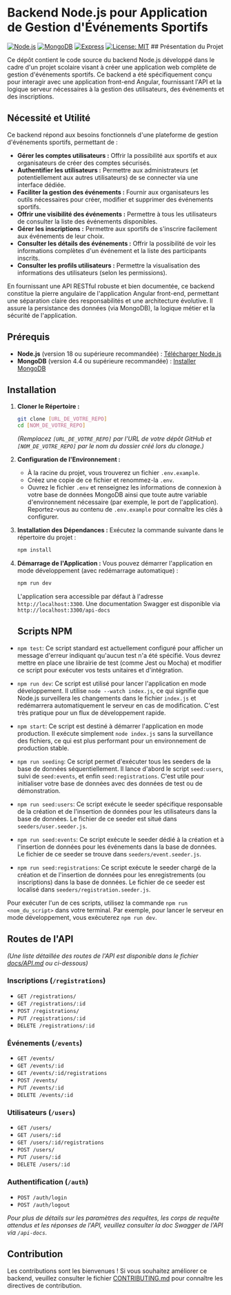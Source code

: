 # Backend Node.js pour Application de Gestion d'Événements Sportifs

[![Node.js](https://img.shields.io/badge/node.js-v18%2B-brightgreen.svg)](https://nodejs.org/)
[![MongoDB](https://img.shields.io/badge/MongoDB-v4.4%2B-orange.svg)](https://www.mongodb.com/)
[![Express](https://img.shields.io/badge/express-v4.17%2B-blueviolet.svg)](https://expressjs.com/)
[![License: MIT](https://img.shields.io/badge/License-MIT-yellow.svg)](https://opensource.org/licenses/MIT) ## Présentation du Projet

Ce dépôt contient le code source du backend Node.js développé dans le cadre d'un projet scolaire visant à créer une application web complète de gestion d'événements sportifs. Ce backend a été spécifiquement conçu pour interagir avec une application front-end Angular, fournissant l'API et la logique serveur nécessaires à la gestion des utilisateurs, des événements et des inscriptions.

## Nécessité et Utilité

Ce backend répond aux besoins fonctionnels d'une plateforme de gestion d'événements sportifs, permettant de :

- **Gérer les comptes utilisateurs :** Offrir la possibilité aux sportifs et aux organisateurs de créer des comptes sécurisés.
- **Authentifier les utilisateurs :** Permettre aux administrateurs (et potentiellement aux autres utilisateurs) de se connecter via une interface dédiée.
- **Faciliter la gestion des événements :** Fournir aux organisateurs les outils nécessaires pour créer, modifier et supprimer des événements sportifs.
- **Offrir une visibilité des événements :** Permettre à tous les utilisateurs de consulter la liste des événements disponibles.
- **Gérer les inscriptions :** Permettre aux sportifs de s'inscrire facilement aux événements de leur choix.
- **Consulter les détails des événements :** Offrir la possibilité de voir les informations complètes d'un événement et la liste des participants inscrits.
- **Consulter les profils utilisateurs :** Permettre la visualisation des informations des utilisateurs (selon les permissions).

En fournissant une API RESTful robuste et bien documentée, ce backend constitue la pierre angulaire de l'application Angular front-end, permettant une séparation claire des responsabilités et une architecture évolutive. Il assure la persistance des données (via MongoDB), la logique métier et la sécurité de l'application.

## Prérequis

- **Node.js** (version 18 ou supérieure recommandée) : [Télécharger Node.js](https://nodejs.org/)
- **MongoDB** (version 4.4 ou supérieure recommandée) : [Installer MongoDB](https://www.mongodb.com/docs/manual/installation/)

## Installation

1.  **Cloner le Répertoire :**

    ```bash
    git clone [URL_DE_VOTRE_REPO]
    cd [NOM_DE_VOTRE_REPO]
    ```

    _(Remplacez `[URL_DE_VOTRE_REPO]` par l'URL de votre dépôt GitHub et `[NOM_DE_VOTRE_REPO]` par le nom du dossier créé lors du clonage.)_

2.  **Configuration de l'Environnement :**

    - À la racine du projet, vous trouverez un fichier `.env.example`.
    - Créez une copie de ce fichier et renommez-la `.env`.
    - Ouvrez le fichier `.env` et renseignez les informations de connexion à votre base de données MongoDB ainsi que toute autre variable d'environnement nécessaire (par exemple, le port de l'application). Reportez-vous au contenu de `.env.example` pour connaître les clés à configurer.

3.  **Installation des Dépendances :**
    Exécutez la commande suivante dans le répertoire du projet :

    ```bash
    npm install
    ```

4.  **Démarrage de l'Application :**
    Vous pouvez démarrer l'application en mode développement (avec redémarrage automatique) :
    ```bash
    npm run dev
    ```
    L'application sera accessible par défaut à l'adresse `http://localhost:3300`.
    Une documentation Swagger est disponible via `http://localhost:3300/api-docs`
    ## Scripts NPM

- `npm test`: Ce script standard est actuellement configuré pour afficher un message d'erreur indiquant qu'aucun test n'a été spécifié. Vous devrez mettre en place une librairie de test (comme Jest ou Mocha) et modifier ce script pour exécuter vos tests unitaires et d'intégration.

- `npm run dev`: Ce script est utilisé pour lancer l'application en mode développement. Il utilise `node --watch index.js`, ce qui signifie que Node.js surveillera les changements dans le fichier `index.js` et redémarrera automatiquement le serveur en cas de modification. C'est très pratique pour un flux de développement rapide.

- `npm start`: Ce script est destiné à démarrer l'application en mode production. Il exécute simplement `node index.js` sans la surveillance des fichiers, ce qui est plus performant pour un environnement de production stable.

- `npm run seeding`: Ce script permet d'exécuter tous les seeders de la base de données séquentiellement. Il lance d'abord le script `seed:users`, suivi de `seed:events`, et enfin `seed:registrations`. C'est utile pour initialiser votre base de données avec des données de test ou de démonstration.

- `npm run seed:users`: Ce script exécute le seeder spécifique responsable de la création et de l'insertion de données pour les utilisateurs dans la base de données. Le fichier de ce seeder est situé dans `seeders/user.seeder.js`.

- `npm run seed:events`: Ce script exécute le seeder dédié à la création et à l'insertion de données pour les événements dans la base de données. Le fichier de ce seeder se trouve dans `seeders/event.seeder.js`.

- `npm run seed:registrations`: Ce script exécute le seeder chargé de la création et de l'insertion de données pour les enregistrements (ou inscriptions) dans la base de données. Le fichier de ce seeder est localisé dans `seeders/registration.seeder.js`.

Pour exécuter l'un de ces scripts, utilisez la commande `npm run <nom_du_script>` dans votre terminal. Par exemple, pour lancer le serveur en mode développement, vous exécuterez `npm run dev`.

## Routes de l'API

_(Une liste détaillée des routes de l'API est disponible dans le fichier [docs/API.md](/docs/API.md) ou ci-dessous)_

### Inscriptions (`/registrations`)

- `GET /registrations/`
- `GET /registrations/:id`
- `POST /registrations/`
- `PUT /registrations/:id`
- `DELETE /registrations/:id`

### Événements (`/events`)

- `GET /events/`
- `GET /events/:id`
- `GET /events/:id/registrations`
- `POST /events/`
- `PUT /events/:id`
- `DELETE /events/:id`

### Utilisateurs (`/users`)

- `GET /users/`
- `GET /users/:id`
- `GET /users/:id/registrations`
- `POST /users/`
- `PUT /users/:id`
- `DELETE /users/:id`

### Authentification (`/auth`)

- `POST /auth/login`
- `POST /auth/logout`

_Pour plus de détails sur les paramètres des requêtes, les corps de requête attendus et les réponses de l'API, veuillez consulter la doc Swagger de l'API via `/api-docs`._

## Contribution

Les contributions sont les bienvenues ! Si vous souhaitez améliorer ce backend, veuillez consulter le fichier [CONTRIBUTING.md](/CONTRIBUTING.md) pour connaître les directives de contribution.
